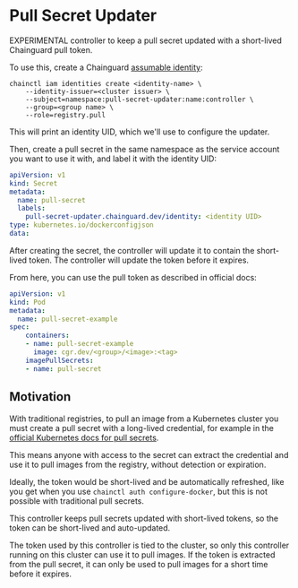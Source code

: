 # Pull Secret Updater

EXPERIMENTAL controller to keep a pull secret updated with a short-lived Chainguard pull token.

To use this, create a Chainguard [assumable identity](https://edu.chainguard.dev/chainguard/chainguard-enforce/iam-groups/assumable-ids/):

```
chainctl iam identities create <identity-name> \
    --identity-issuer=<cluster issuer> \
    --subject=namespace:pull-secret-updater:name:controller \
    --group=<group name> \
    --role=registry.pull
```

This will print an identity UID, which we'll use to configure the updater.

Then, create a pull secret in the same namespace as the service account you want to use it with, and label it with the identity UID:

```yaml
apiVersion: v1
kind: Secret
metadata:
  name: pull-secret
  labels:
    pull-secret-updater.chainguard.dev/identity: <identity UID>
type: kubernetes.io/dockerconfigjson
data:
```

After creating the secret, the controller will update it to contain the short-lived token. The controller will update the token before it expires.

From here, you can use the pull token as described in official docs:

```yaml
apiVersion: v1
kind: Pod
metadata:
  name: pull-secret-example
spec:
    containers:
    - name: pull-secret-example
      image: cgr.dev/<group>/<image>:<tag>
    imagePullSecrets:
    - name: pull-secret
```

## Motivation

With traditional registries, to pull an image from a Kubernetes cluster you must create a pull secret with a long-lived credential, for example in the [official Kubernetes docs for pull secrets](https://kubernetes.io/docs/tasks/configure-pod-container/pull-image-private-registry/#log-in-to-docker-hub).

This means anyone with access to the secret can extract the credential and use it to pull images from the registry, without detection or expiration.

Ideally, the token would be short-lived and be automatically refreshed, like you get when you use `chainctl auth configure-docker`, but this is not possible with traditional pull secrets.

This controller keeps pull secrets updated with short-lived tokens, so the token can be short-lived and auto-updated.

The token used by this controller is tied to the cluster, so only this controller running on this cluster can use it to pull images. If the token is extracted from the pull secret, it can only be used to pull images for a short time before it expires.
